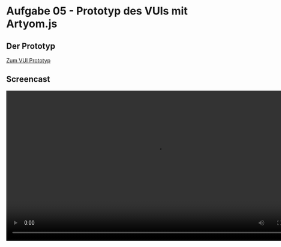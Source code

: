 # Aufgabe 05 - Prototyp des VUIs mit Artyom.js

## Der Prototyp

[Zum VUI Prototyp](https://ninahecht.github.io/IFD-WiSe20-21/aufgabe5/)

## Screencast

<video width="800px" controls>
  <source src="Intranet-VUI-Screencast.mp4" type="video/mp4">
</video>